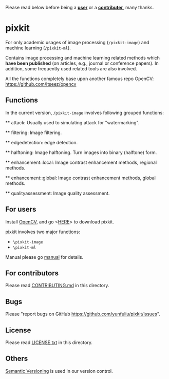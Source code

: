Please read below before being a <b>[user](https://github.com/yunfuliu/pixkit#for-users)</b> or a <b>[contributer](https://github.com/yunfuliu/pixkit/blob/master/CONTRIBUTING.md)</b>, many thanks. 

pixkit
======
For only academic usages of image processing (`/pixkit-image`) and machine learning (`/pixkit-ml`).

Contains image processing and machine learning related methods which <b>have been published</b> (on articles, e.g., journal or conference papers). 
In addition, some frequently used related tools are also involved.

All the functions completely base upon another famous repo OpenCV: <https://github.com/Itseez/opencv>

Functions
---------
In the current version, `/pixkit-image` involves following grouped functions:

** attack: Usually used to simulating attack for "watermarking".

** filtering: Image filtering.

** edgedetection: edge detection.

** halftoning: Image halftoning. Turn images into binary (halftone) form.

** enhancement::local: Image contrast enhancement methods, regional methods.

** enhancement::global: Image contrast enhancement methods, global methods.

** qualityassessment: Image quality assessment.

For users
---------
Install [OpenCV](http://opencv.org/), and go <[HERE](http://goo.gl/GHfv9g "pixkit/releases")> to download pixkit.

pixkit involves two major functions:
- `\pixkit-image`
- `\pixkit-ml`

Manual please go [manual](https://github.com/yunfuliu/pixkit/blob/master/MANUAL.md) for details.

For contributors
----------------
Please read [CONTRIBUTING.md](https://github.com/yunfuliu/pixkit/blob/master/CONTRIBUTING.md) in this directory.

Bugs
----
Please "report bugs on GitHub <https://github.com/yunfuliu/pixkit/issues>".

License
-------
Please read [LICENSE.txt](https://github.com/yunfuliu/pixkit/blob/master/LICENSE.txt) in this directory.

Others
------
[Semantic Versioning](http://semver.org/) is used in our version control.
